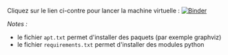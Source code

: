 Cliquez sur le lien ci-contre pour lancer la machine virtuelle : [![Binder](https://mybinder.org/badge_logo.svg)](https://mybinder.org/v2/gh/mikeleyeti/JupyterNotebookTerminaleNSI/master)

*Notes :* 
- le fichier `apt.txt` permet d'installer des paquets (par exemple graphviz)
- le fichier `requirements.txt` permet d'installer des modules python
